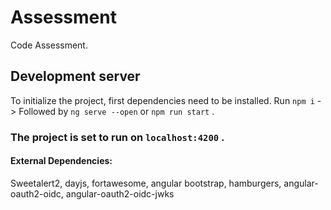 # Assessment

Code Assessment.

## Development server

To initialize the project, first dependencies need to be installed. 
Run `npm i` -> Followed by `ng serve --open` or `npm run start` .

### The project is set to run on `localhost:4200` .

#### External Dependencies:
Sweetalert2, dayjs, fortawesome, angular bootstrap, hamburgers, angular-oauth2-oidc, angular-oauth2-oidc-jwks

